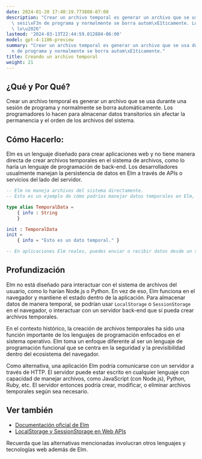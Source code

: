 ```yaml
---
date: 2024-01-20 17:40:19.773808-07:00
description: "Crear un archivo temporal es generar un archivo que se usa durante una\
  \ sesi\xF3n de programa y normalmente se borra autom\xE1ticamente. Los programadores\
  \ lo\u2026"
lastmod: '2024-03-13T22:44:59.012884-06:00'
model: gpt-4-1106-preview
summary: "Crear un archivo temporal es generar un archivo que se usa durante una sesi\xF3\
  n de programa y normalmente se borra autom\xE1ticamente."
title: Creando un archivo temporal
weight: 21
---
```


## ¿Qué y Por Qué?
Crear un archivo temporal es generar un archivo que se usa durante una sesión de programa y normalmente se borra automáticamente. Los programadores lo hacen para almacenar datos transitorios sin afectar la permanencia y el orden de los archivos del sistema.

## Cómo Hacerlo:
Elm es un lenguaje diseñado para crear aplicaciones web y no tiene manera directa de crear archivos temporales en el sistema de archivos, como lo haría un lenguaje de programación de back-end. Los desarrolladores usualmente manejan la persistencia de datos en Elm a través de APIs o servicios del lado del servidor.

```Elm
-- Elm no maneja archivos del sistema directamente.
-- Esto es un ejemplo de cómo podrías manejar datos temporales en Elm, a través de la memoria:

type alias TemporalData =
    { info : String
    }

init : TemporalData
init =
    { info = "Esto es un dato temporal." }

-- En aplicaciones Elm reales, puedes enviar o recibir datos desde un servidor para manejo temporal.
```

## Profundización
Elm no está diseñado para interactuar con el sistema de archivos del usuario, como lo harían Node.js o Python. En vez de eso, Elm funciona en el navegador y mantiene el estado dentro de la aplicación. Para almacenar datos de manera temporal, se podrían usar `LocalStorage` o `SessionStorage` en el navegador, o interactuar con un servidor back-end que sí pueda crear archivos temporales.

En el contexto histórico, la creación de archivos temporales ha sido una función importante de los lenguajes de programación enfocados en el sistema operativo. Elm toma un enfoque diferente al ser un lenguaje de programación funcional que se centra en la seguridad y la previsibilidad dentro del ecosistema del navegador.

Como alternativa, una aplicación Elm podría comunicarse con un servidor a través de HTTP. El servidor puede estar escrito en cualquier lenguaje con capacidad de manejar archivos, como JavaScript (con Node.js), Python, Ruby, etc. El servidor entonces podría crear, modificar, o eliminar archivos temporales según sea necesario.

## Ver también
- [Documentación oficial de Elm](https://elm-lang.org/docs)
- [LocalStorage y SessionStorage en Web APIs](https://developer.mozilla.org/en-US/docs/Web/API/Window/localStorage)

Recuerda que las alternativas mencionadas involucran otros lenguajes y tecnologías web además de Elm.
